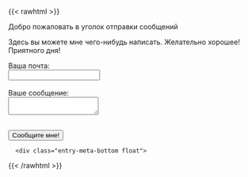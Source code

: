 ---
---

{{< rawhtml >}}
<div class="entry-meta">
          <span class="date"></span>	<span> Добро пожаловать в уголок отправки сообщений </span>

Здесь вы можете мне чего-нибудь написать. Желательно хорошее! Приятного дня!</br>
            <form
  action="https://formspree.io/xoqkvgob"
  method="POST">
  <label>
    Ваша почта:</br>
    <input type="text" name="_replyto">
  </label></br></br>
  <label>
    Ваше сообщение:</br>
    <textarea name="message"></textarea>
  </label>

  <!-- your other form fields go here -->

  </br>
  <button type="submit">Сообщите мне!</button>
</form> 
          </div>
          
      <div class="entry-meta-bottom float">

{{< /rawhtml >}}
